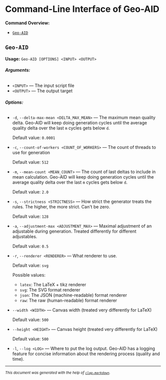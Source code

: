 # Command-Line Interface of Geo-AID

**Command Overview:**

* [`Geo-AID`](#Geo-AID)

## `Geo-AID`

**Usage:** `Geo-AID [OPTIONS] <INPUT> <OUTPUT>`

###### **Arguments:**

* `<INPUT>` — The input script file
* `<OUTPUT>` — The output target

###### **Options:**

* `-d`, `--delta-max-mean <DELTA_MAX_MEAN>` — The maximum mean quality delta. Geo-AID will keep doing generation cycles until the average quality delta over the last `m` cycles gets below `d`.

  Default value: `0.0001`
* `-c`, `--count-of-workers <COUNT_OF_WORKERS>` — The count of threads to use for generation

  Default value: `512`
* `-m`, `--mean-count <MEAN_COUNT>` — The count of last deltas to include in mean calculation. Geo-AID will keep doing generation cycles until the average quality delta over the last `m` cycles gets below `d`.

  Default value: `2.0`
* `-s`, `--strictness <STRICTNESS>` — How strict the generator treats the rules. The higher, the more strict. Can't be zero.

  Default value: `128`
* `-a`, `--adjustment-max <ADJUSTMENT_MAX>` — Maximal adjustment of an adjustable during generation. Treated differently for different adjustables.

  Default value: `0.5`
* `-r`, `--renderer <RENDERER>` — What renderer to use.

  Default value: `svg`

  Possible values:
  - `latex`:
    The LaTeX + tikz renderer
  - `svg`:
    The SVG format renderer
  - `json`:
    The JSON (machine-readable) format renderer
  - `raw`:
    The raw (human-readable) format renderer

* `--width <WIDTH>` — Canvas width (treated very differently for LaTeX)

  Default value: `500`
* `--height <HEIGHT>` — Canvas height (treated very differently for LaTeX)

  Default value: `500`
* `-l`, `--log <LOG>` — Where to put the log output. Geo-AID has a logging feature for concise information about the rendering process (quality and time).

<hr/>

<small><i>
    This document was generated with the help of
    <a href="https://crates.io/crates/clap-markdown"><code>clap-markdown</code></a>.
</i></small>
